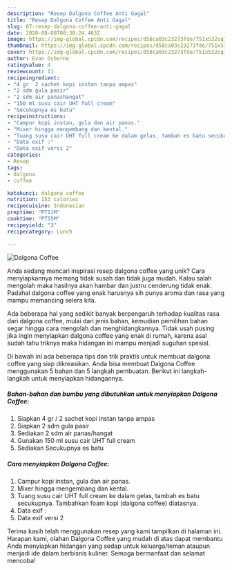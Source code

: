 ```yaml
---
description: "Resep Dalgona Coffee Anti Gagal"
title: "Resep Dalgona Coffee Anti Gagal"
slug: 67-resep-dalgona-coffee-anti-gagal
date: 2020-08-08T08:38:24.463Z
image: https://img-global.cpcdn.com/recipes/d58ca03c23273fde/751x532cq70/dalgona-coffee-foto-resep-utama.jpg
thumbnail: https://img-global.cpcdn.com/recipes/d58ca03c23273fde/751x532cq70/dalgona-coffee-foto-resep-utama.jpg
cover: https://img-global.cpcdn.com/recipes/d58ca03c23273fde/751x532cq70/dalgona-coffee-foto-resep-utama.jpg
author: Evan Osborne
ratingvalue: 4
reviewcount: 11
recipeingredient:
- "4 gr  2 sachet kopi instan tanpa ampas"
- "2 sdm gula pasir"
- "2 sdm air panashangat"
- "150 ml susu cair UHT full cream"
- "Secukupnya es batu"
recipeinstructions:
- "Campur kopi instan, gula dan air panas."
- "Mixer hingga mengembang dan kental."
- "Tuang susu cair UHT full cream ke dalam gelas, tambah es batu secukupnya. Tambahkan foam kopi (dalgona coffee) diatasnya."
- "Data exif :"
- "Data exif versi 2"
categories:
- Resep
tags:
- dalgona
- coffee

katakunci: dalgona coffee 
nutrition: 153 calories
recipecuisine: Indonesian
preptime: "PT11M"
cooktime: "PT55M"
recipeyield: "3"
recipecategory: Lunch

---
```



![Dalgona Coffee](https://img-global.cpcdn.com/recipes/d58ca03c23273fde/751x532cq70/dalgona-coffee-foto-resep-utama.jpg)

Anda sedang mencari inspirasi resep dalgona coffee yang unik? Cara menyiapkannya memang tidak susah dan tidak juga mudah. Kalau salah mengolah maka hasilnya akan hambar dan justru cenderung tidak enak. Padahal dalgona coffee yang enak harusnya sih punya aroma dan rasa yang mampu memancing selera kita.



Ada beberapa hal yang sedikit banyak berpengaruh terhadap kualitas rasa dari dalgona coffee, mulai dari jenis bahan, kemudian pemilihan bahan segar hingga cara mengolah dan menghidangkannya. Tidak usah pusing jika ingin menyiapkan dalgona coffee yang enak di rumah, karena asal sudah tahu triknya maka hidangan ini mampu menjadi suguhan spesial.


Di bawah ini ada beberapa tips dan trik praktis untuk membuat dalgona coffee yang siap dikreasikan. Anda bisa membuat Dalgona Coffee menggunakan 5 bahan dan 5 langkah pembuatan. Berikut ini langkah-langkah untuk menyiapkan hidangannya.

<!--inarticleads1-->

##### Bahan-bahan dan bumbu yang dibutuhkan untuk menyiapkan Dalgona Coffee:

1. Siapkan 4 gr / 2 sachet kopi instan tanpa ampas
1. Siapkan 2 sdm gula pasir
1. Sediakan 2 sdm air panas/hangat
1. Gunakan 150 ml susu cair UHT full cream
1. Sediakan Secukupnya es batu




<!--inarticleads2-->

##### Cara menyiapkan Dalgona Coffee:

1. Campur kopi instan, gula dan air panas.
1. Mixer hingga mengembang dan kental.
1. Tuang susu cair UHT full cream ke dalam gelas, tambah es batu secukupnya. Tambahkan foam kopi (dalgona coffee) diatasnya.
1. Data exif :
1. Data exif versi 2




Terima kasih telah menggunakan resep yang kami tampilkan di halaman ini. Harapan kami, olahan Dalgona Coffee yang mudah di atas dapat membantu Anda menyiapkan hidangan yang sedap untuk keluarga/teman ataupun menjadi ide dalam berbisnis kuliner. Semoga bermanfaat dan selamat mencoba!
